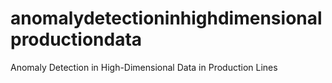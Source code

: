 # anomalydetectioninhighdimensionalproductiondata
Anomaly Detection in High-Dimensional Data in Production Lines
